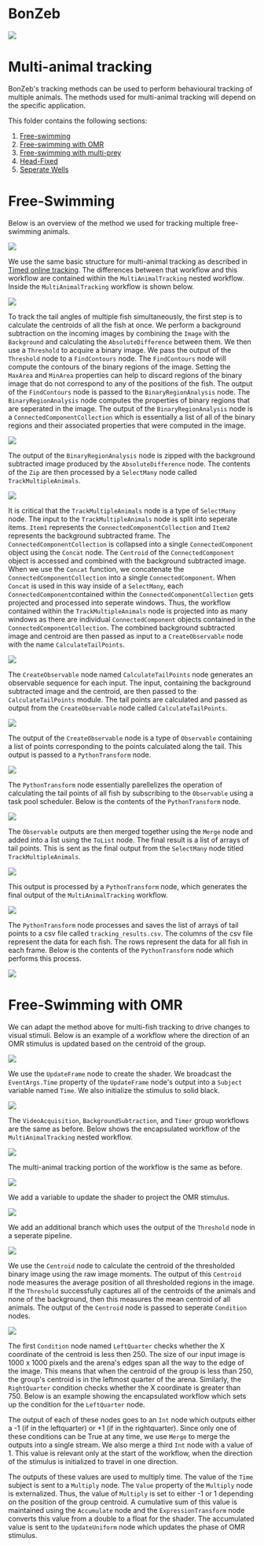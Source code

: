 # BonZeb
![](../../Resources/BonZeb_Logo.png)

# Multi-animal tracking
BonZeb's tracking methods can be used to perform behavioural tracking of multiple animals.
The methods used for multi-animal tracking will depend on the specific application.

This folder contains the following sections:
1. [Free-swimming](#free-swimming)
2. [Free-swimming with OMR](#free-swimming-with-OMR)
3. [Free-swimming with multi-prey](#free-swimming-with-multi-prey)
4. [Head-Fixed](#head-fixed)
5. [Seperate Wells](#seperate-wells)

# Free-Swimming
Below is an overview of the method we used for tracking multiple free-swimming animals.

![](images/freeswimming1.png)

We use the same basic structure for multi-animal tracking as described in [Timed online tracking](<../Behavioural Tracking and Analysis#timed-online-tracking>).
The differences between that workflow and this workflow are contained within the `MultiAnimalTracking` nested workflow. 
Inside the `MultiAnimalTracking` workflow is shown below.

![](images/freeswimming2.png)

To track the tail angles of multiple fish simultaneously, the first step is to calculate the centroids of all the fish at once.
We perform a background subtraction on the incoming images by combining the `Image` with the `Background` and calculating the `AbsoluteDifference` between them.
We then use a `Threshold` to acquire a binary image.
We pass the output of the `Threshold` node to a `FindContours` node.
The `FindContours` node will compute the contours of the binary regions of the image.
Setting the `MaxArea` and `MinArea` properties can help to discard regions of the binary image that do not correspond to any of the positions of the fish.
The output of the `FindContours` node is passed to the `BinaryRegionAnalysis` node.
The `BinaryRegionAnalysis` node computes the properties of binary regions that are seperated in the image.
The output of the `BinaryRegionAnalysis` node is a `ConnectedComponentCollection` which is essentially a list of all of the binary regions and their associated properties that were computed in the image.

![](images/freeswimming3.png)

The output of the `BinaryRegionAnalysis` node is zipped with the background subtracted image produced by the `AbsoluteDifference` node.
The contents of the `Zip` are then processed by a `SelectMany` node called `TrackMultipleAnimals`.

![](images/freeswimming4.png)

It is critical that the `TrackMultipleAnimals` node is a type of `SelectMany` node.
The input to the `TrackMultipleAnimals` node is split into seperate items.
`Item1` represents the `ConnectedComponentCollection` and `Item2` represents the background subtracted frame.
The `ConnectedComponentCollection` is collapsed into a single `ConnectedComponent` object using the `Concat` node.
The `Centroid` of the `ConnectedComponent` object is accessed and combined with the background subtracted image.
When we use the `Concat` function, we concatenate the `ConnectedComponentCollection` into a single `ConnectedComponent`.
When `Concat` is used in this way inside of a `SelectMany`, each `ConnectedComponent`contained within the `ConnectedComponentCollection` gets projected and processed into seperate windows.
Thus, the workflow contained within the `TrackMultipleAnimals` node is projected into as many windows as there are individual `ConnectedComponent` objects contained in the `ConnectedComponentCollection`.
The combined background subtracted image and centroid are then passed as input to a `CreateObservable` node with the name `CalculateTailPoints`.

![](images/freeswimming5.png)

The `CreateObservable` node named `CalculateTailPoints` node generates an observable sequence for each input.
The input, containing the background subtracted image and the centroid, are then passed to the `CalculateTailPoints` module.
The tail points are calculated and passed as output from the `CreateObservable` node called `CalculateTailPoints`.

![](images/freeswimming6.png)

The output of the `CreateObservable` node is a type of `Observable` containing a list of points corresponding to the points calculated along the tail.
This output is passed to a `PythonTransform` node.

![](images/freeswimming7.png)

The `PythonTransform` node essentially parellelizes the operation of calculating the tail points of all fish by subscribing to the `Observable` using a task pool scheduler.
Below is the contents of the `PythonTransform` node.

![](images/freeswimming8.png)

The `Observable` outputs are then merged together using the `Merge` node and added into a list using the `ToList` node.
The final result is a list of arrays of tail points.
This is sent as the final output from the `SelectMany` node titled `TrackMultipleAnimals`.

![](images/freeswimming9.png)

This output is processed by a `PythonTransform` node, which generates the final output of the `MultiAnimalTracking` workflow.

![](images/freeswimming10.png)

The `PythonTransform` node processes and saves the list of arrays of tail points to a csv file called `tracking_results.csv`.
The columns of the csv file represent the data for each fish.
The rows represent the data for all fish in each frame.
Below is the contents of the `PythonTransform` node which performs this process.

![](images/freeswimming11.png)

# Free-Swimming with OMR
We can adapt the method above for multi-fish tracking to drive changes to visual stimuli.
Below is an example of a workflow where the direction of an OMR stimulus is updated based on the centroid of the group.

![](images/freeswimmingwithOMR1.png)

We use the `UpdateFrame` node to create the shader.
We broadcast the `EventArgs.Time` property of the `UpdateFrame` node's output into a `Subject` variable named `Time`.
We also initialize the stimulus to solid black.

![](images/freeswimmingwithOMR2.png)

The `VideoAcquisition`, `BackgroundSubtraction`, and `Timer` group workflows are the same as before.
Below shows the encapsulated workflow of the `MultiAnimalTracking` nested workflow.

![](images/freeswimmingwithOMR3.png)

The multi-animal tracking portion of the workflow is the same as before.

![](images/freeswimmingwithOMR4.png)

We add a variable to update the shader to project the OMR stimulus.

![](images/freeswimmingwithOMR5.png)

We add an additional branch which uses the output of the `Threshold` node in a seperate pipeline.

![](images/freeswimmingwithOMR6.png)

We use the `Centroid` node to calculate the centroid of the thresholded binary image using the raw image moments.
The output of this `Centroid` node measures the average position of all thresholded regions in the image.
If the `Threshold` successfully captures all of the centroids of the animals and none of the background, then this measures the mean centroid of all animals.
The output of the `Centroid` node is passed to seperate `Condition` nodes.

![](images/freeswimmingwithOMR7.png)

The first `Condition` node named `LeftQuarter` checks whether the X coordinate of the centroid is less then 250.
The size of our input image is 1000 x 1000 pixels and the arena's edges span all the way to the edge of the image.
This means that when the centroid of the group is less than 250, the group's centroid is in the leftmost quarter of the arena.
Similarly, the `RightQuarter` condition checks whether the X coordinate is greater than 750.
Below is an example showing the encapsulated workflow which sets up the condition for the `LeftQuarter` node.

[](images/freeswimmingwithOMR8.png)

The output of each of these nodes goes to an `Int` node which outputs either a -1 (if in the leftquarter) or +1 (if in the rightquarter).
Since only one of these conditions can be True at any time, we use `Merge` to merge the outputs into a single stream.
We also merge a third `Int` node with a value of 1.
This value is relevant only at the start of the workflow, when the direction of the stimulus is initialized to travel in one direction.

[](images/freeswimmingwithOMR9.png)

The outputs of these values are used to multiply time.
The value of the `Time` subject is sent to a `Multiply` node.
The `Value` property of the `Multiply` node is externalized.
Thus, the value of `Multiply` is set to either -1 or 1 depending on the position of the group centroid.
A cumulative sum of this value is maintained using the `Accumulate` node and the `ExpressionTransform` node converts this value from a double to a float for the shader.
The accumulated value is sent to the `UpdateUniform` node which updates the phase of OMR stimulus.

[](images/freeswimmingwithOMR10.png)
